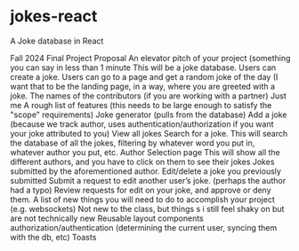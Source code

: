 # jokes-react
A Joke database in React

Fall 2024 Final Project Proposal
An elevator pitch of your project (something you can say in less than 1 minute
This will be a joke database. Users can create a joke. Users can go to a page and get a random joke of the day (I want that to be the landing page, in a way, where you are greeted with a joke.
The names of the contributors (if you are working with a partner)
Just me
A rough list of features (this needs to be large enough to satisfy the "scope" requirements)
Joke generator (pulls from the database)
Add a joke
 (because we track author, uses authentication/authorization if you want your joke attributed to you)
View all jokes
 Search for a joke. This will search the database of all the jokes, filtering by whatever word you put in, whatever author you put, etc.
Author Selection page 
This will show all the different authors, and you have to click on them to see their jokes
Jokes submitted by the aforementioned author.
Edit/delete a joke you previously submitted 
Submit a request to edit another user’s joke. (perhaps the author had a typo)
Review requests for edit on your joke, and approve or deny them.
A list of new things you will need to do to accomplish your project (e.g. websockets)
Not new to the class, but things s i still feel shaky on but are not technically new
Reusable layout components
authorization/authentication (determining the current user, syncing them with the db, etc)
Toasts






